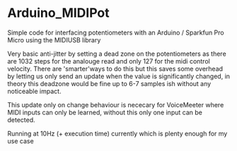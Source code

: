 # Arduino_MIDIPot
Simple code for interfacing potentiometers with an Arduino / Sparkfun Pro Micro using the MIDIUSB library

Very basic anti-jitter by setting a dead zone on the potentiometers as there are 1032 steps for the analouge read and only 127 for the midi control velocity. There are 'smarter'ways to do this but this saves some overhead by letting us only send an update when the value is significantly changed, in theory this deadzone would be fine up to 6-7 samples ish without any noticeable impact.

This update only on change behaviour is nececary for VoiceMeeter where MIDI inputs can only be learned, without this only one input can be detected.

Running at 10Hz (+ execution time) currently which is plenty enough for my use case 
